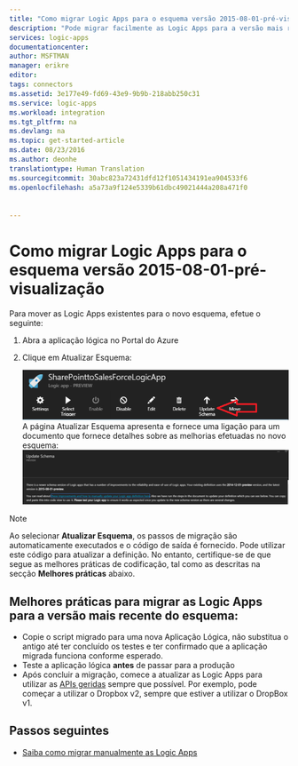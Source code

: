 ```yaml
---
title: "Como migrar Logic Apps para o esquema versão 2015-08-01-pré-visualização | Microsoft Docs"
description: "Pode migrar facilmente as Logic Apps para a versão mais recente do esquema. Basta seguir estes passos."
services: logic-apps
documentationcenter: 
author: MSFTMAN
manager: erikre
editor: 
tags: connectors
ms.assetid: 3e177e49-fd69-43e9-9b9b-218abb250c31
ms.service: logic-apps
ms.workload: integration
ms.tgt_pltfrm: na
ms.devlang: na
ms.topic: get-started-article
ms.date: 08/23/2016
ms.author: deonhe
translationtype: Human Translation
ms.sourcegitcommit: 30abc823a72431dfd12f1051434191ea904533f6
ms.openlocfilehash: a5a73a9f124e5339b61dbc49021444a208a471f0


---
```

# <a name="how-to-migrate-logic-apps-to-schema-version-2015-08-01-preview"></a>Como migrar Logic Apps para o esquema versão 2015-08-01-pré-visualização
Para mover as Logic Apps existentes para o novo esquema, efetue o seguinte:  

1. Abra a aplicação lógica no Portal do Azure  
2. Clique em Atualizar Esquema:
   
   ![Ícone de API][step1]   
   A página Atualizar Esquema apresenta e fornece uma ligação para um documento que fornece detalhes sobre as melhorias efetuadas no novo esquema: ![Ícone de API][step2]

> [!NOTE]
> Ao selecionar **Atualizar Esquema**, os passos de migração são automaticamente executados e o código de saída é fornecido. Pode utilizar este código para atualizar a definição. No entanto, certifique-se de que segue as melhores práticas de codificação, tal como as descritas na secção **Melhores práticas** abaixo.
> 
> 

## <a name="best-practices-when-migrating-your-logic-apps-to-the-latest-schema-version"></a>Melhores práticas para migrar as Logic Apps para a versão mais recente do esquema:
* Copie o script migrado para uma nova Aplicação Lógica, não substitua o antigo até ter concluído os testes e ter confirmado que a aplicação migrada funciona conforme esperado.
* Teste a aplicação lógica **antes** de passar para a produção
* Após concluir a migração, comece a atualizar as Logic Apps para utilizar as [APIs geridas](apis-list.md) sempre que possível. Por exemplo, pode começar a utilizar o Dropbox v2, sempre que estiver a utilizar o DropBox v1.

## <a name="whats-next"></a>Passos seguintes
* [Saiba como migrar manualmente as Logic Apps](../logic-apps/logic-apps-schema-2015-08-01.md)

<!--Icon references-->
[step1]: ./media/connectors-schema-migration/migrateschema1.png
[step2]: ./media/connectors-schema-migration/migrateschema2.png









<!--HONumber=Jan17_HO3-->


